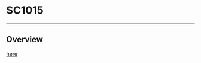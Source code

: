 # SC1015
---

## Overview 

[here](https://www.kaggle.com/datasets/mexwell/dog-breeds-dogtime-dataset)

